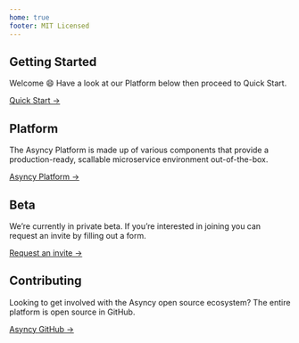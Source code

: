 ```yaml
---
home: true
footer: MIT Licensed
---
```


## Getting Started

Welcome 😄 Have a look at our Platform below then proceed to Quick Start.

[Quick Start →](/quick-start/)
<!-- - No account yet? You can sign up for one at [asyncy.com](https://asyncy.com). -->
<!-- - Stuck? Feel free to contact [Support](/support/). -->
<!-- - Installing Asyncy Platform yourself? See [Installation](/alpha/). -->

## Platform

The Asyncy Platform is made up of various components that provide a production-ready, scallable microservice environment out-of-the-box.

[Asyncy Platform →](https://asyncy.com/platform)
<!-- - Review our [Architecture Diagrams](/diagrams/). -->
<!-- - Examples of Asyncy applications can be found at [examples.asyncy.com](http://examples.asyncy.com). -->

## Beta

We’re currently in private beta. If you’re interested in joining you can request an invite by filling out a form.

[Request an invite →](https://asyncy.click/beta-invite)


## Contributing

Looking to get involved with the Asyncy open source ecosystem? The entire platform is open source in GitHub.

[Asyncy GitHub →](https://github.com/asyncy)
